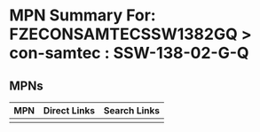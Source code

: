 



# MPN Summary For: FZECONSAMTECSSW1382GQ > con-samtec : SSW-138-02-G-Q

## MPNs
  

|MPN|Direct Links|Search Links|
| :--- | :--- | :--- |
||||
